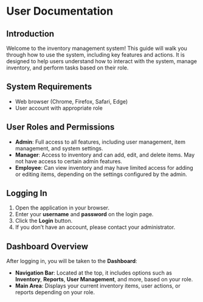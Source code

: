 # User Documentation


## **Introduction**
Welcome to the inventory management system! This guide will walk you through how to use the system, including key features and actions. It is designed to help users understand how to interact with the system, manage inventory, and perform tasks based on their role.

## **System Requirements**
- Web browser (Chrome, Firefox, Safari, Edge)
- User account with appropriate role

## **User Roles and Permissions**

- **Admin**: Full access to all features, including user management, item management, and system settings.
- **Manager**: Access to inventory and can add, edit, and delete items. May not have access to certain admin features.
- **Employee**: Can view inventory and may have limited access for adding or editing items, depending on the settings configured by the admin.

## **Logging In**
1. Open the application in your browser.
2. Enter your **username** and **password** on the login page.
3. Click the **Login** button.
4. If you don’t have an account, please contact your administrator.

## **Dashboard Overview**
After logging in, you will be taken to the **Dashboard**:
- **Navigation Bar**: Located at the top, it includes options such as **Inventory**, **Reports**, **User Management**, and more, based on your role.
- **Main Area**: Displays your current inventory items, user actions, or reports depending on your role.

